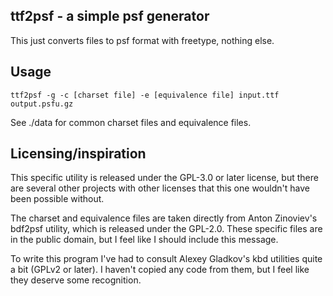 ## ttf2psf - a simple psf generator

This just converts files to psf format with freetype, nothing else.

## Usage

    ttf2psf -g -c [charset file] -e [equivalence file] input.ttf output.psfu.gz

See ./data for common charset files and equivalence files.

## Licensing/inspiration

This specific utility is released under the GPL-3.0 or later license, but there
are several other projects with other licenses that this one wouldn't have been
possible without.

The charset and equivalence files are taken directly from Anton Zinoviev's
bdf2psf utility, which is released under the GPL-2.0. These specific files are
in the public domain, but I feel like I should include this message.

To write this program I've had to consult Alexey Gladkov's kbd utilities quite a
bit (GPLv2 or later). I haven't copied any code from them, but I feel like they
deserve some recognition.
